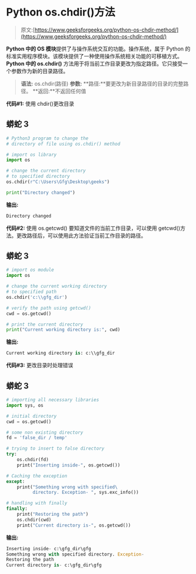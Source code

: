 # Python os.chdir()方法

> 原文:[https://www.geeksforgeeks.org/python-os-chdir-method/](https://www.geeksforgeeks.org/python-os-chdir-method/)

**Python 中的 OS 模块**提供了与操作系统交互的功能。操作系统，属于 Python 的标准实用程序模块。该模块提供了一种使用操作系统相关功能的可移植方式。
**Python 中的 os.chdir()** 方法用于将当前工作目录更改为指定路径。它只接受一个参数作为新的目录路径。

> **语法:** os.chdir(路径)
> **参数:**
> **路径:**要更改为新目录路径的目录的完整路径。
> **返回:**不返回任何值

**代码#1:** 使用 chdir()更改目录

## 蟒蛇 3

```py
# Python3 program to change the
# directory of file using os.chdir() method

# import os library
import os

# change the current directory
# to specified directory
os.chdir(r"C:\Users\Gfg\Desktop\geeks")

print("Directory changed")
```

**输出:**

```py
Directory changed
```

**代码#2:** 使用 os.getcwd()
要知道文件的当前工作目录，可以使用 getcwd()方法。更改路径后，可以使用此方法验证当前工作目录的路径。

## 蟒蛇 3

```py
# import os module
import os

# change the current working directory
# to specified path
os.chdir('c:\\gfg_dir')

# verify the path using getcwd()
cwd = os.getcwd()

# print the current directory
print("Current working directory is:", cwd)
```

**输出:**

```py
Current working directory is: c:\\gfg_dir
```

**代码#3:** 更改目录时处理错误

## 蟒蛇 3

```py
# importing all necessary libraries
import sys, os

# initial directory
cwd = os.getcwd()

# some non existing directory
fd = 'false_dir / temp'

# trying to insert to false directory
try:
    os.chdir(fd)
    print("Inserting inside-", os.getcwd())

# Caching the exception   
except:
    print("Something wrong with specified\
          directory. Exception- ", sys.exc_info())

# handling with finally         
finally:
    print("Restoring the path")
    os.chdir(cwd)
    print("Current directory is-", os.getcwd())
```

**输出:**

```py
Inserting inside- c:\gfg_dir\gfg
Something wrong with specified directory. Exception- 
Restoring the path
Current directory is- c:\gfg_dir\gfg
```